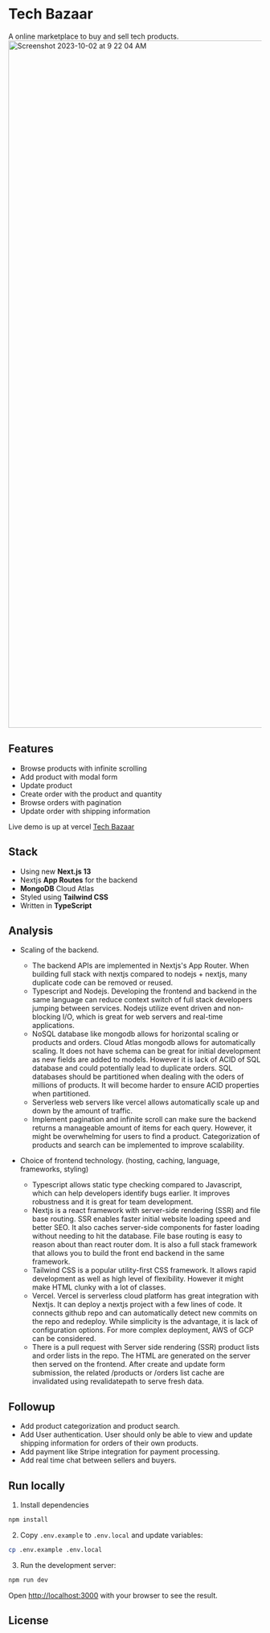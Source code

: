 # Tech Bazaar
A online marketplace to buy and sell tech products.
<img width="1367" alt="Screenshot 2023-10-02 at 9 22 04 AM" src="https://github.com/hitpoint6/tech-bazaar/assets/62563309/638c6ae7-b716-495f-950c-e838134782ab">


## Features

- Browse products with infinite scrolling 
- Add product with modal form
- Update product
- Create order with the product and quantity
- Browse orders with pagination
- Update order with shipping information

Live demo is up at vercel [Tech Bazaar](https://tech-bazaar-tkbx.vercel.app/)

## Stack

- Using new **Next.js 13**
- Nextjs **App Routes** for the backend
- **MongoDB** Cloud Atlas
- Styled using **Tailwind CSS**
- Written in **TypeScript**

## Analysis
- Scaling of the backend.
  - The backend APIs are implemented in Nextjs's App Router. When building full stack with nextjs compared to nodejs + nextjs,
    many duplicate code can be removed or reused.
  - Typescript and Nodejs. Developing the frontend and backend in the same language can reduce context switch of full stack developers jumping between services.
    Nodejs utilize event driven and non-blocking I/O, which is great for web servers and real-time applications.
  - NoSQL database like mongodb allows for horizontal scaling or products and orders. Cloud Atlas mongodb allows for automatically scaling.
    It does not have schema can be great for initial development as new fields are added to models.
    However it is lack of ACID of SQL database and could potentially lead to duplicate orders. SQL databases should be partitioned when dealing
    with the oders of millions of products. It will become harder to ensure ACID properties when partitioned.
  - Serverless web servers like vercel allows automatically scale up and down by the amount of traffic.
  - Implement pagination and infinite scroll can make sure the backend returns a manageable amount of items for each query.
    However, it might be overwhelming for users to find a product. Categorization of products and search can be implemented to improve scalability.
     
- Choice of frontend technology. (hosting, caching, language, frameworks, styling)
  - Typescript allows static type checking compared to Javascript, which can help developers identify bugs earlier.
    It improves robustness and it is great for team development. 
  - Nextjs is a react framework with server-side rendering (SSR) and file base routing. SSR enables faster initial website loading speed and better SEO.
    It also caches server-side components for faster loading without needing to hit the database.
    File base routing is easy to reason about than react router dom. It is also a full stack framework that allows you to build the front end backend in the same framework.
  - Tailwind CSS is a popular utility-first CSS framework. It allows rapid development as well as high level of flexibility.
    However it might make HTML clunky with a lot of classes.
  - Vercel. Vercel is serverless cloud platform has great integration with Nextjs. It can deploy a nextjs project with a few lines of code.
    It connects github repo and can automatically detect new commits on the repo and redeploy. While simplicity is the advantage, it is lack of configuration options.
    For more complex deployment, AWS of GCP can be considered.
  - There is a pull request with Server side rendering (SSR) product lists and order lists in the repo. The HTML are generated on the server then served on the frontend.
    After create and update form submission, the related /products or /orders list cache are invalidated using revalidatepath to serve fresh data.
    

## Followup
- Add product categorization and product search.
- Add User authentication. User should only be able to view and update shipping information for orders of their own products.
- Add payment like Stripe integration for payment processing.
- Add real time chat between sellers and buyers.

## Run locally
1. Install dependencies

```bash
npm install
```
2. Copy `.env.example` to `.env.local` and update variables:

```bash
cp .env.example .env.local
```

3. Run the development server:

```bash
npm run dev
```

Open [http://localhost:3000](http://localhost:3000) with your browser to see the result.
    

## License
